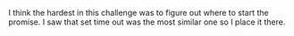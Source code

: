 I think the hardest in this challenge was to figure out where to start the promise. I saw that set time out was the most similar one so I place it there. 